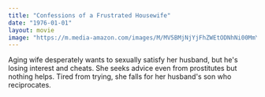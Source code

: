 ```yaml
---
title: "Confessions of a Frustrated Housewife"
date: "1976-01-01"
layout: movie
image: "https://m.media-amazon.com/images/M/MV5BMjNjYjFhZWEtODNhNi00MmYwLTkyMDItMmRlZmFjYzQ5NjRlXkEyXkFqcGdeQXVyMjUyNDk2ODc@._V1_SX300.jpg"
---
```


Aging wife desperately wants to sexually satisfy her husband, but he's losing interest and cheats. She seeks advice even from prostitutes but nothing helps. Tired from trying, she falls for her husband's son who reciprocates.
